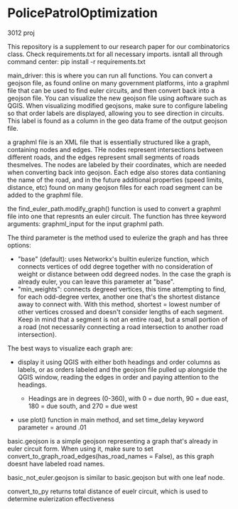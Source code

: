 # PolicePatrolOptimization
3012 proj

This repository is a supplement to our research paper for our combinatorics class. Check requirements.txt for all necessary imports. isntall all through command center: pip install -r requirements.txt

main_driver: this is where you can run all functions. You can convert a geojson file, as found online on many government platforms, into a graphml file that can be used to find euler circuits, and then convert back into a geojson file. You can visualize the new geojson file using aoftware such as QGIS. When visualizing modified geojsons, make sure to configure labeling so that order labels are displayed, allowing you to see direction in circuits. This label is found as a column in the geo data frame of the output geojson file. 

a graphml file is an XML file that is essentially structured like a graph, containing nodes and edges. THe nodes represent intersections between different roads, and the edges represent small segments of roads thesmelves. The nodes are labeled by their coordinates, which are needed when converting back into geojson. Each edge also stores data contianing the name of the road, and in the future additional properties (speed limits, distance, etc) found on many geojson files for each road segment can be added to the graphml file.

the find_euler_path.modify_graph() function is used to convert a graphml file into one that represnts an euler circuit. The function has three keyword arguments: graphml_input for the input graphml path. 

The third parameter is the method used to eulerize the graph and has three options:
  - "base" (default): uses Networkx's builtin eulerize function, which connects vertices of odd degree together with no consideration of weight or distance between odd degreed nodes. In the case the graph is already euler, you can leave this parameter at "base".
  - "min_weights": connects degreed vertices, this time attempting to find, for each odd-degree vertex, another one that's the shortest distance away to connect with. With this method, shortest = lowest number of other vertices crossed and doesn't consider lengths of each segment. Keep in mind that a segment is not an entire road, but a small portion of a road (not necessarily connecting a road intersection to another road intersection). 

The best ways to visualize each graph are:
  - display it using QGIS with either both headings and order columns as labels, or as orders labeled and the geojson file pulled up alongside the QGIS window, reading the edges in order and paying attention to the headings.
    - Headings are in degrees (0-360), with 0 = due north, 90 = due east, 180 = due south, and 270 = due west
   
  - use plot() function in main method, and set time_delay keyword parameter = around .01

basic.geojson is a simple geojson representing a graph that's already in euler circuit form. When using it, make sure to set convert_to_graph_road_edges(has_road_names = False), as this graph doesnt have labeled road names.

basic_not_euler.geojson is similar to basic.geojson but with one leaf node. 

convert_to_py returns total distance of euelr circuit, which is used to determine eulerization effectiveness
